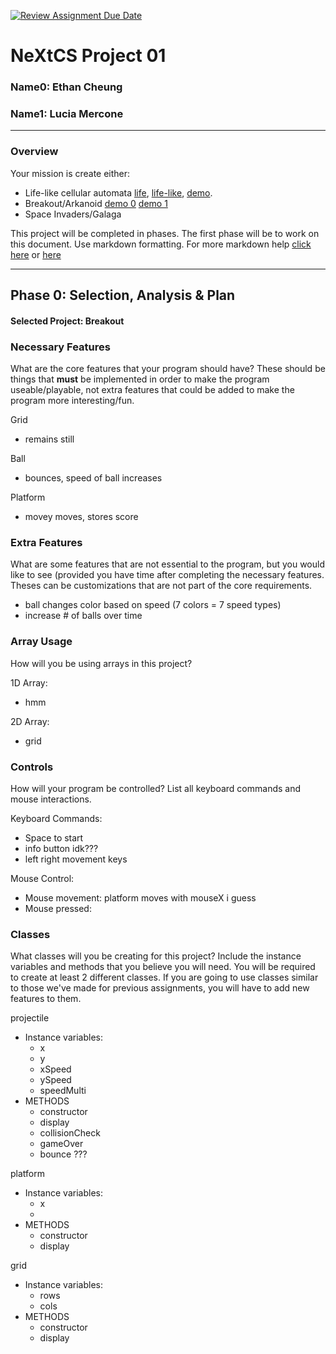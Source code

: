 [![Review Assignment Due Date](https://classroom.github.com/assets/deadline-readme-button-22041afd0340ce965d47ae6ef1cefeee28c7c493a6346c4f15d667ab976d596c.svg)](https://classroom.github.com/a/2bl0h1Mb)
# NeXtCS Project 01
### Name0: Ethan Cheung
### Name1: Lucia Mercone
---

### Overview
Your mission is create either:
- Life-like cellular automata [life](https://en.wikipedia.org/wiki/Conway%27s_Game_of_Life), [life-like](https://en.wikipedia.org/wiki/Life-like_cellular_automaton), [demo](https://www.netlogoweb.org/launch#https://www.netlogoweb.org/assets/modelslib/Sample%20Models/Computer%20Science/Cellular%20Automata/Life.nlogo).
- Breakout/Arkanoid [demo 0](https://elgoog.im/breakout/)  [demo 1](https://www.crazygames.com/game/atari-breakout)
- Space Invaders/Galaga

This project will be completed in phases. The first phase will be to work on this document. Use markdown formatting. For more markdown help [click here](https://github.com/adam-p/markdown-here/wiki/Markdown-Cheatsheet) or [here](https://docs.github.com/en/get-started/writing-on-github/getting-started-with-writing-and-formatting-on-github/basic-writing-and-formatting-syntax)


---

## Phase 0: Selection, Analysis & Plan

#### Selected Project: Breakout

### Necessary Features
What are the core features that your program should have? These should be things that __must__ be implemented in order to make the program useable/playable, not extra features that could be added to make the program more interesting/fun.

Grid
 - remains still 

Ball
 - bounces, speed of ball increases

Platform
 - movey moves, stores score

### Extra Features
What are some features that are not essential to the program, but you would like to see (provided you have time after completing the necessary features. Theses can be customizations that are not part of the core requirements.

 - ball changes color based on speed (7 colors = 7 speed types)
 - increase # of balls over time

### Array Usage
How will you be using arrays in this project?

1D Array:
- hmm

2D Array:
- grid


### Controls
How will your program be controlled? List all keyboard commands and mouse interactions.

Keyboard Commands:
- Space to start
- info button idk???
- left right movement keys

Mouse Control:
- Mouse movement: platform moves with mouseX i guess
- Mouse pressed: 


### Classes
What classes will you be creating for this project? Include the instance variables and methods that you believe you will need. You will be required to create at least 2 different classes. If you are going to use classes similar to those we've made for previous assignments, you will have to add new features to them.

projectile
- Instance variables:
  - x
  - y
  - xSpeed
  - ySpeed
  - speedMulti
- METHODS
  - constructor
  - display
  - collisionCheck
  - gameOver
  - bounce ???

platform
- Instance variables:
  - x
  - 
- METHODS
  - constructor
  - display
 
grid
- Instance variables:
  - rows
  - cols
- METHODS
  - constructor
  - display
 
